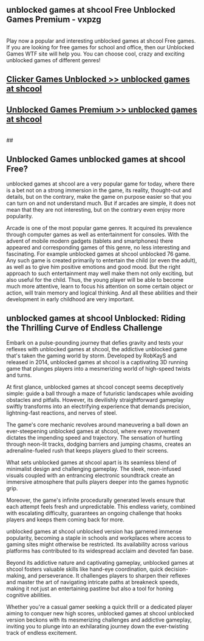 ## unblocked games at shcool Free Unblocked Games Premium - vxpzg <br>
<br>
Play now a popular and interesting unblocked games at shcool Free games. If you are looking for free games for school and office, then our Unblocked Games WTF site will help you. You can choose cool, crazy and exciting unblocked games of different genres!


##  [Clicker Games Unblocked >> unblocked games at shcool](http://freeplayer.one?title=unblocked_games_at_shcool&ref=05)

##  [Unblocked Games Premium >> unblocked games at shcool](http://freeplayer.one?title=unblocked_games_at_shcool&ref=05)
  <br>
  ##



## Unblocked Games unblocked games at shcool Free?

unblocked games at shcool are a very popular game for today, where there is a bet not on a strong immersion in the game, its reality, thought-out and details, but on the contrary, make the game on purpose easier so that you can turn on and not understand much. But if arcades are simple, it does not mean that they are not interesting, but on the contrary even enjoy more popularity.

Arcade is one of the most popular game genres. It acquired its prevalence through computer games as well as entertainment for consoles. With the advent of mobile modern gadgets (tablets and smartphones) there appeared and corresponding games of this genre, no less interesting and fascinating. For example unblocked games at shcool unblocked 76 game. Any such game is created primarily to entertain the child (or even the adult), as well as to give him positive emotions and good mood. But the right approach to such entertainment may well make them not only exciting, but also useful for the child. Thus, the young player will be able to become much more attentive, learn to focus his attention on some certain object or action, will train memory and logical thinking. And all these abilities and their development in early childhood are very important.

##  unblocked games at shcool Unblocked: Riding the Thrilling Curve of Endless Challenge

Embark on a pulse-pounding journey that defies gravity and tests your reflexes with unblocked games at shcool, the addictive unblocked game that's taken the gaming world by storm. Developed by RobKayS and released in 2014, unblocked games at shcool is a captivating 3D running game that plunges players into a mesmerizing world of high-speed twists and turns.

At first glance, unblocked games at shcool concept seems deceptively simple: guide a ball through a maze of futuristic landscapes while avoiding obstacles and pitfalls. However, its devilishly straightforward gameplay swiftly transforms into an electrifying experience that demands precision, lightning-fast reactions, and nerves of steel.

The game's core mechanic revolves around maneuvering a ball down an ever-steepening unblocked games at shcool, where every movement dictates the impending speed and trajectory. The sensation of hurtling through neon-lit tracks, dodging barriers and jumping chasms, creates an adrenaline-fueled rush that keeps players glued to their screens.

What sets unblocked games at shcool apart is its seamless blend of minimalist design and challenging gameplay. The sleek, neon-infused visuals coupled with an entrancing electronic soundtrack create an immersive atmosphere that pulls players deeper into the games hypnotic grip.

Moreover, the game's infinite procedurally generated levels ensure that each attempt feels fresh and unpredictable. This endless variety, combined with escalating difficulty, guarantees an ongoing challenge that hooks players and keeps them coming back for more.

unblocked games at shcool unblocked version has garnered immense popularity, becoming a staple in schools and workplaces where access to gaming sites might otherwise be restricted. Its availability across various platforms has contributed to its widespread acclaim and devoted fan base.

Beyond its addictive nature and captivating gameplay, unblocked games at shcool fosters valuable skills like hand-eye coordination, quick decision-making, and perseverance. It challenges players to sharpen their reflexes and master the art of navigating intricate paths at breakneck speeds, making it not just an entertaining pastime but also a tool for honing cognitive abilities.

Whether you're a casual gamer seeking a quick thrill or a dedicated player aiming to conquer new high scores, unblocked games at shcool unblocked version beckons with its mesmerizing challenges and addictive gameplay, inviting you to plunge into an exhilarating journey down the ever-twisting track of endless excitement.